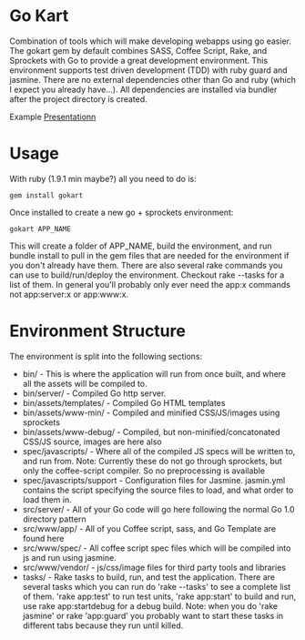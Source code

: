 # Go Kart #
Combination of tools which will make developing webapps using go easier. The gokart gem by default combines SASS, Coffee Script, Rake, and Sprockets with Go to provide a great development environment. This environment supports test driven development (TDD) with ruby guard and jasmine.
There are no external dependencies other than Go and ruby (which I expect you already have...). All dependencies are installed via bundler after the project directory is created.

Example [Presentationn]()


# Usage #
With ruby (1.9.1 min maybe?) all you need to do is:
```
gem install gokart
```

Once installed to create a new go + sprockets environment:
```
gokart APP_NAME
```

This will create a folder of APP_NAME, build the environment, and run bundle install to pull in the gem files that are needed for the environment if you don't already have them.  There are also several rake commands you can use to build/run/deploy the environment. Checkout rake --tasks for a list of them.  In general you'll probably only ever need the app:x commands not app:server:x or app:www:x.


# Environment Structure #
The environment is split into the following sections:
* bin/ - This is where the application will run from once built, and where all the assets will be compiled to.
* bin/server/ - Compiled Go http server.
* bin/assets/templates/ - Compiled Go HTML templates
* bin/assets/www-min/ - Compiled and minified CSS/JS/images using sprockets
* bin/assets/www-debug/ - Compiled, but non-minified/concatonated CSS/JS source, images are here also
* spec/javascripts/ - Where all of the compiled JS specs will be written to, and run from. Note: Currently these do not go through sprockets, but only the coffee-script compiler. So no preprocessing is available
* spec/javascripts/support - Configuration files for Jasmine. jasmin.yml contains the script specifying the source files to load, and what order to load them in.
* src/server/ - All of your Go code will go here following the normal Go 1.0 directory pattern
* src/www/app/ - All of you Coffee script, sass, and Go Template are found here
* src/www/spec/ - All coffee script spec files which will be compiled into js and run using jasmine.
* src/www/vendor/ - js/css/image files for third party tools and libraries
* tasks/ - Rake tasks to build, run, and test the application. There are several tasks which you can run do 'rake --tasks' to see a complete list of them. 'rake app:test' to run test units, 'rake app:start' to build and run, use rake app:startdebug for a debug build. Note: when you do 'rake jasmine' or rake 'app:guard' you probably want to start these tasks in different tabs because they run until killed.